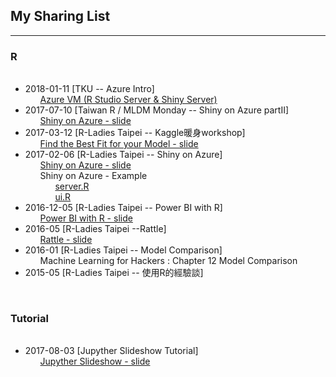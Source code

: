 <p>
<h2> My Sharing List </h2>
</p>   
<hr size="1">
<h3> R </h3>
<ul>
   <li> 2018-01-11 [TKU -- Azure Intro]
        <ul class="task-list">
            <li> <a href="https://github.com/kristenchan/Sharing/blob/master/AzureVM_RStudio_Shiny_Server.pdf" target="_blank"> Azure VM (R Studio Server & Shiny Server) </a> 
            </li>
        </ul>
   </li>
 <li> 2017-07-10 [Taiwan R / MLDM Monday -- Shiny on Azure partII]
        <ul class="task-list">
            <li> <a href="https://github.com/kristenchan/Sharing/blob/master/ShinyOnAzure_part2.pdf" target="_blank"> Shiny on Azure - slide </a> 
            </li>
        </ul>
   </li>
   <li> 2017-03-12 [R-Ladies Taipei -- Kaggle暖身workshop]
        <ul class="task-list">
            <li> <a href="https://github.com/kristenchan/Sharing/blob/master/Find%20the%20Best%20Fit%20for%20your%20Model.pdf" target="_blank"> Find the Best Fit for your Model - slide </a> 
            </li>
        </ul>
   </li>
   <li> 2017-02-06 [R-Ladies Taipei -- Shiny on Azure]
        <ul class="task-list">
            <li> <a href="https://github.com/kristenchan/RLadies/blob/master/ShinyOnAzure.pdf" target="_blank">Shiny on Azure - slide </a> 
            </li>
            <li> Shiny on Azure - Example 
                <ul class="task-list">
                    <li> <a href="https://github.com/kristenchan/RLadies/blob/master/ShinyOnAzure_example/server.R" target="_blank"> server.R </a> 
                    </li> 
                    <li> <a href="https://github.com/kristenchan/RLadies/blob/master/ShinyOnAzure_example/ui.R" target="_blank"> ui.R </a> 
                    </li> 
                </ul>
            </li>
        </ul> 
   </li>
   <li> 2016-12-05 [R-Ladies Taipei -- Power BI with R]
        <ul class="task-list">
            <li> <a href="https://github.com/kristenchan/Sharing/blob/master/PowerBIwithR.pdf" target="_blank"> Power BI with R - slide </a> 
            </li>
        </ul>
   </li>   
   <li> 2016-05 [R-Ladies Taipei --Rattle]
        <ul class="task-list">
            <li> <a href="https://github.com/rladiestaipei/R-Main-Panel/blob/master/2016/201605_Rattle.pdf" target="_blank"> Rattle - slide </a> 
            </li>
        </ul>
   </li>      
   <li> 2016-01 [R-Ladies Taipei -- Model Comparison]
        <ul class="task-list">
            <li> Machine Learning for Hackers : Chapter 12 Model Comparison
            </li>
        </ul>
   </li>   
   <li> 2015-05 [R-Ladies Taipei -- 使用R的經驗談]
   </li>    
   
   
</ul>
<br>
<h3> Tutorial </h3>
<ul>
   <li> 2017-08-03 [Jupyther Slideshow Tutorial]
        <ul class="task-list">
            <li> <a href="https://kristenchan.github.io/Sharing/Slideshow_Tutorial.slides.html" target="_blank"> Jupyther Slideshow - slide </a> </li>
        </ul>
   </li>
</ul>
